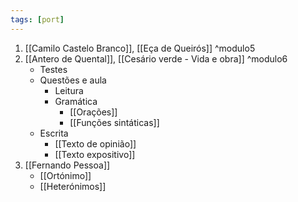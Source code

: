 ```yaml
---
tags: [port]
---
```


1. [[Camilo Castelo Branco]], [[Eça de Queirós]] ^modulo5
2. [[Antero de Quental]], [[Cesário verde - Vida e obra]] ^modulo6
	- Testes
	- Questões e aula
		- Leitura
		- Gramática
			- [[Orações]]
			- [[Funções sintáticas]]
	- Escrita
		- [[Texto de opinião]]
		- [[Texto expositivo]]
3. [[Fernando Pessoa]]
	- [[Ortónimo]]
	- [[Heterónimos]]
